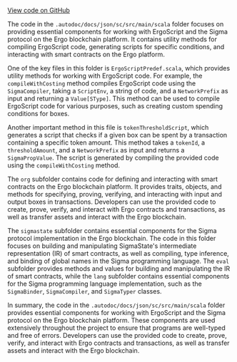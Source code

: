 [View code on GitHub](sigmastate-interpreterhttps://github.com/ScorexFoundation/sigmastate-interpreter/.autodoc/docs/json/sc/src/main/scala)

The code in the `.autodoc/docs/json/sc/src/main/scala` folder focuses on providing essential components for working with ErgoScript and the Sigma protocol on the Ergo blockchain platform. It contains utility methods for compiling ErgoScript code, generating scripts for specific conditions, and interacting with smart contracts on the Ergo platform.

One of the key files in this folder is `ErgoScriptPredef.scala`, which provides utility methods for working with ErgoScript code. For example, the `compileWithCosting` method compiles ErgoScript code using the `SigmaCompiler`, taking a `ScriptEnv`, a string of code, and a `NetworkPrefix` as input and returning a `Value[SType]`. This method can be used to compile ErgoScript code for various purposes, such as creating custom spending conditions for boxes.

Another important method in this file is `tokenThresholdScript`, which generates a script that checks if a given box can be spent by a transaction containing a specific token amount. This method takes a `tokenId`, a `thresholdAmount`, and a `NetworkPrefix` as input and returns a `SigmaPropValue`. The script is generated by compiling the provided code using the `compileWithCosting` method.

The `org` subfolder contains code for defining and interacting with smart contracts on the Ergo blockchain platform. It provides traits, objects, and methods for specifying, proving, verifying, and interacting with input and output boxes in transactions. Developers can use the provided code to create, prove, verify, and interact with Ergo contracts and transactions, as well as transfer assets and interact with the Ergo blockchain.

The `sigmastate` subfolder contains essential components for the Sigma protocol implementation in the Ergo blockchain. The code in this folder focuses on building and manipulating SigmaState's intermediate representation (IR) of smart contracts, as well as compiling, type inference, and binding of global names in the Sigma programming language. The `eval` subfolder provides methods and values for building and manipulating the IR of smart contracts, while the `lang` subfolder contains essential components for the Sigma programming language implementation, such as the `SigmaBinder`, `SigmaCompiler`, and `SigmaTyper` classes.

In summary, the code in the `.autodoc/docs/json/sc/src/main/scala` folder provides essential components for working with ErgoScript and the Sigma protocol on the Ergo blockchain platform. These components are used extensively throughout the project to ensure that programs are well-typed and free of errors. Developers can use the provided code to create, prove, verify, and interact with Ergo contracts and transactions, as well as transfer assets and interact with the Ergo blockchain.

